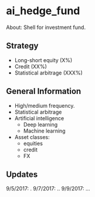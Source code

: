 # ai_hedge_fund
About: Shell for investment fund. 

## Strategy
* Long-short equity (X%)
* Credit (XX%)
* Statistical arbitrage (XXX%)

## General Information
* High/medium frequency.
* Statistical arbitrage
* Artificial intelligence
  - Deep learning
  - Machine learning
* Asset classes:
  - equities
  - credit
  - FX
 

## Updates

9/5/2017: .
9/7/2017: ..
9/9/2017: ...

